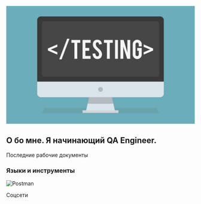 ![Header](https://github.com/Gazinur72/Gazinur72/blob/main/assets/baner_2.png)

## О бо мне. Я начинающий QA Engineer. 

Последние рабочие документы

### Языки и инструменты
![Postman](https://img.shields.io/badge/-Postman-FF6C37?style=for-the-badge&logo=postman&logoColor=47C5FB) 

Соцсети
